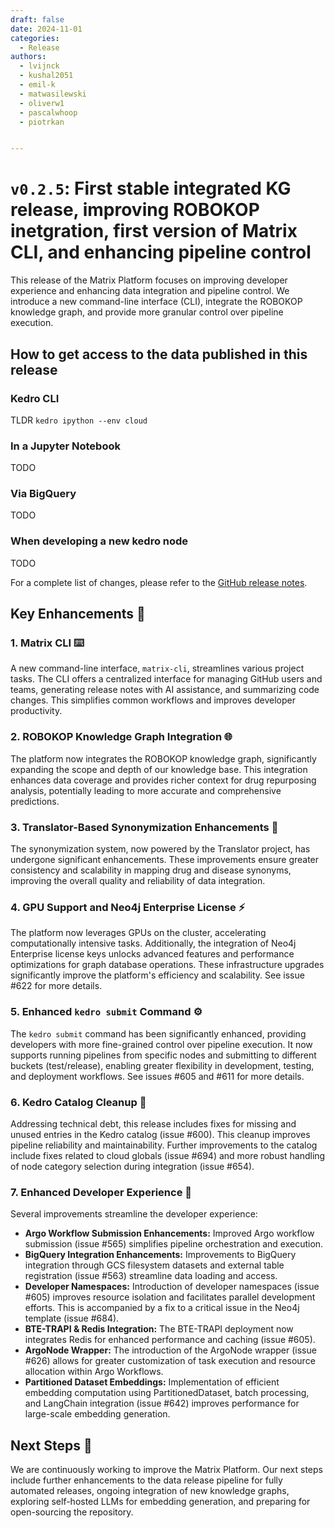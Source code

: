 ```yaml
---
draft: false 
date: 2024-11-01
categories:
  - Release
authors:
  - lvijnck
  - kushal2051
  - emil-k
  - matwasilewski
  - oliverw1
  - pascalwhoop
  - piotrkan


---
```


# `v0.2.5`: First stable integrated KG release, improving ROBOKOP inetgration, first version of Matrix CLI, and enhancing pipeline control

This release of the Matrix Platform focuses on improving developer experience and enhancing data integration and pipeline control.  We introduce a new command-line interface (CLI), integrate the ROBOKOP
knowledge graph, and provide more granular control over pipeline execution.

## How to get access to the data published in this release

### Kedro CLI

TLDR
`kedro ipython --env cloud`


### In a Jupyter Notebook
TODO

### Via BigQuery
TODO

### When developing a new kedro node 

TODO

<!-- more -->

For a complete list of changes, please refer to the [GitHub release notes](https://github.com/everycure-org/matrix/releases/tag/v0.2.5).

## Key Enhancements 🚀

### 1. Matrix CLI ⌨️

A new command-line interface, `matrix-cli`, streamlines various project tasks. The CLI offers a centralized interface for managing GitHub users and teams, generating release notes with AI assistance, and
summarizing code changes. This simplifies common workflows and improves developer productivity.

### 2. ROBOKOP Knowledge Graph Integration 🌐

The platform now integrates the ROBOKOP knowledge graph, significantly expanding the scope and depth of our knowledge base. This integration enhances data coverage and provides richer context for drug
repurposing analysis, potentially leading to more accurate and comprehensive predictions.

### 3. Translator-Based Synonymization Enhancements 🔄

The synonymization system, now powered by the Translator project, has undergone significant enhancements. These improvements ensure greater consistency and scalability in mapping drug and disease synonyms,
improving the overall quality and reliability of data integration.

### 4. GPU Support and Neo4j Enterprise License ⚡️

The platform now leverages GPUs on the cluster, accelerating computationally intensive tasks.  Additionally, the integration of Neo4j Enterprise license keys unlocks advanced features and performance
optimizations for graph database operations. These infrastructure upgrades significantly improve the platform's efficiency and scalability.  See issue #622 for more details.

### 5. Enhanced `kedro submit` Command  ⚙️

The `kedro submit` command has been significantly enhanced, providing developers with more fine-grained control over pipeline execution. It now supports running pipelines from specific nodes and submitting
to different buckets (test/release), enabling greater flexibility in development, testing, and deployment workflows. See issues #605 and #611 for more details.

### 6. Kedro Catalog Cleanup 🧹

Addressing technical debt, this release includes fixes for missing and unused entries in the Kedro catalog (issue #600).  This cleanup improves pipeline reliability and maintainability.  Further improvements
to the catalog include fixes related to cloud globals (issue #694) and more robust handling of node category selection during integration (issue #654).

### 7. Enhanced Developer Experience 🧰

Several improvements streamline the developer experience:

- **Argo Workflow Submission Enhancements:** Improved Argo workflow submission (issue #565) simplifies pipeline orchestration and execution.
- **BigQuery Integration Enhancements:**  Improvements to BigQuery integration through GCS filesystem datasets and external table registration (issue #563) streamline data loading and access.
- **Developer Namespaces:**  Introduction of developer namespaces (issue #605) improves resource isolation and facilitates parallel development efforts.  This is accompanied by a fix to a critical issue in
the Neo4j template (issue #684).
- **BTE-TRAPI & Redis Integration:** The BTE-TRAPI deployment now integrates Redis for enhanced performance and caching (issue #605).
- **ArgoNode Wrapper:**  The introduction of the ArgoNode wrapper (issue #626) allows for greater customization of task execution and resource allocation within Argo Workflows.
- **Partitioned Dataset Embeddings:**  Implementation of efficient embedding computation using PartitionedDataset, batch processing, and LangChain integration (issue #642) improves performance for
large-scale embedding generation.


## Next Steps 🔮

We are continuously working to improve the Matrix Platform. Our next steps include further enhancements to the data release pipeline for fully automated releases, ongoing integration of new knowledge graphs,
exploring self-hosted LLMs for embedding generation, and preparing for open-sourcing the repository.